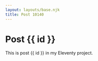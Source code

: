 ```yaml
---
layout: layouts/base.njk
title: Post 10140
---
```


# Post {{ id }}

This is post {{ id }} in my Eleventy project.
